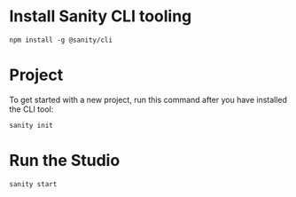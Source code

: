 # Install Sanity CLI tooling

`npm install -g @sanity/cli`

# Project

To get started with a new project, run this command after you have installed the CLI tool:

`sanity init`

# Run the Studio

`sanity start`
